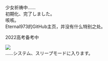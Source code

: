 少女祈祷中……</br>
初期化、完了しました。</br>
咳咳。</br>
Eternal973的GitHub主页，并没有什么特别之处。</br>

2022高考备考中

![](https://github-readme-stats.vercel.app/api?username=Eternal973&show_icons=true&icon_color=b37d67&bg_color=ffffff&hide_title=true&hide=contribs&include_all_commits=true)</br>
……システム、スリープモードに入ります。
